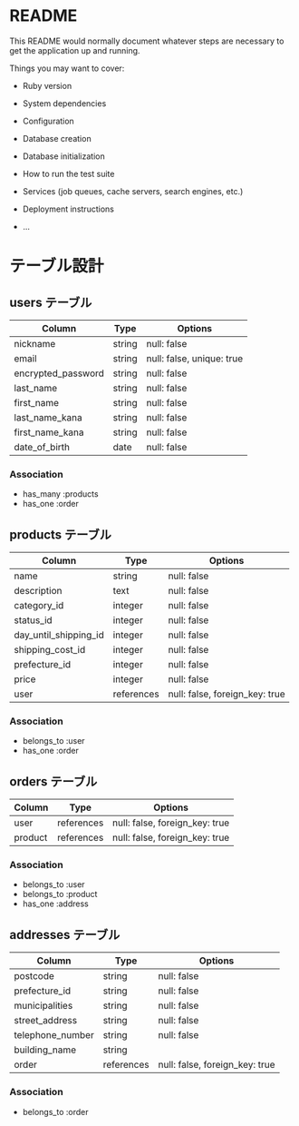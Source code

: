 # README

This README would normally document whatever steps are necessary to get the
application up and running.

Things you may want to cover:

* Ruby version

* System dependencies

* Configuration

* Database creation

* Database initialization

* How to run the test suite

* Services (job queues, cache servers, search engines, etc.)

* Deployment instructions

* ...

# テーブル設計

## users テーブル

| Column             | Type   | Options                   |
| ------------------ | ------ | ------------------------- |
| nickname           | string | null: false               |
| email              | string | null: false, unique: true |
| encrypted_password | string | null: false               |
| last_name          | string | null: false               |
| first_name         | string | null: false               |
| last_name_kana     | string | null: false               |
| first_name_kana    | string | null: false               |
| date_of_birth      | date   | null: false               |

### Association
- has_many :products
- has_one :order

## products テーブル

| Column                           | Type       | Options                        |
| -------------------------------- | ---------- | ------------------------------ |
| name                             | string     | null: false                    |
| description                      | text       | null: false                    |
| category_id                      | integer    | null: false                    |
| status_id                        | integer    | null: false                    |
| day_until_shipping_id            | integer    | null: false                    |
| shipping_cost_id                 | integer    | null: false                    |
| prefecture_id                    | integer    | null: false                    |
| price                            | integer    | null: false                    |
| user                             | references | null: false, foreign_key: true |

### Association
- belongs_to :user
- has_one :order

## orders テーブル

| Column  | Type       | Options                        |
| ------- | ---------- | ------------------------------ |
| user    | references | null: false, foreign_key: true |
| product | references | null: false, foreign_key: true |

### Association
- belongs_to :user
- belongs_to :product
- has_one :address

## addresses テーブル

| Column           | Type       | Options                        |
| ---------------- | ---------- | ------------------------------ |
| postcode         | string     | null: false                    |
| prefecture_id    | string     | null: false                    |
| municipalities   | string     | null: false                    |
| street_address   | string     | null: false                    |
| telephone_number | string     | null: false                    |
| building_name    | string     |                                |
| order            | references | null: false, foreign_key: true |

### Association
- belongs_to :order
